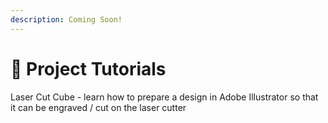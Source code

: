```yaml
---
description: Coming Soon!
---
```


# 📔 Project Tutorials

Laser Cut Cube - learn how to prepare a design in Adobe Illustrator so that it can be engraved / cut on the laser cutter&#x20;

